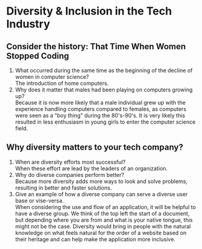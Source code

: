 # Diversity & Inclusion in the Tech Industry

## Consider the history: That Time When Women Stopped Coding

1. What occurred during the same time as the beginning of the decline of women in computer science?<br>
The introduction of home computers.
2. Why does it matter that males had been playing on computers growing up?<br>
Because it is now more likely that a male individual grew up with the experience handling computers compared to females, as computers were seen as a "boy thing" during the 80's-90's. It is very likely this resulted in less enthusiasm in young girls to enter the computer science field.

## Why diversity matters to your tech company?

1. When are diversity efforts most successful?<br>
When these effort are lead by the leaders of an organization.
2. Why do diverse companies perform better?<br>
Because more diversity adds more ways to look and solve problems, resulting in better and faster solutions.
3. Give an example of how a diverse company can serve a diverse user base or vise-versa.<br>
When considering the use and flow of an application, it will be helpful to have a diverse group. We think of the top left the start of a document, but depending where you are from and what is your native tongue, this might not be the case. Diversity would bring in people with the natural knowledge on what feels natural for the order of a website based on their heritage and can help make the application more inclusive.
